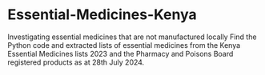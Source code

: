 # Essential-Medicines-Kenya
Investigating essential medicines that are not manufactured locally
Find the Python code and extracted lists of essential medicines from the Kenya Essential Medicines lists 2023 and the Pharmacy and Poisons Board registered products as at 28th July 2024. 
